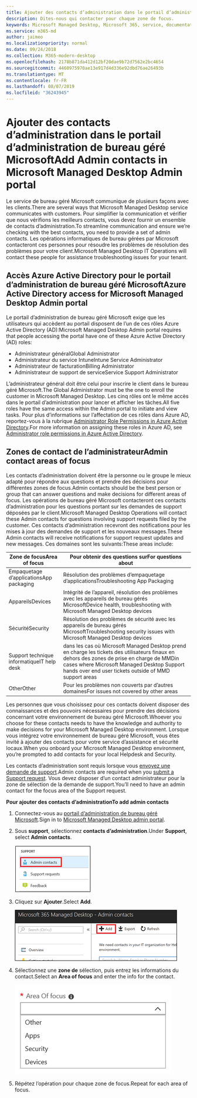 ```yaml
---
title: Ajouter des contacts d’administration dans le portail d’administration de bureau géré Microsoft
description: Dites-nous qui contacter pour chaque zone de focus.
keywords: Microsoft Managed Desktop, Microsoft 365, service, documentation
ms.service: m365-md
author: jaimeo
ms.localizationpriority: normal
ms.date: 09/24/2018
ms.collection: M365-modern-desktop
ms.openlocfilehash: 2178b871da412d12bf20dae9b72d7562e2bc4654
ms.sourcegitcommit: 4460975970ae13e917d4d336e92dbd76ae26493b
ms.translationtype: MT
ms.contentlocale: fr-FR
ms.lasthandoff: 08/07/2019
ms.locfileid: "36243945"
---
```

# <a name="add-admin-contacts-in-microsoft-managed-desktop-admin-portal"></a><span data-ttu-id="47af2-104">Ajouter des contacts d’administration dans le portail d’administration de bureau géré Microsoft</span><span class="sxs-lookup"><span data-stu-id="47af2-104">Add Admin contacts in Microsoft Managed Desktop Admin portal</span></span>

<span data-ttu-id="47af2-105">Le service de bureau géré Microsoft communique de plusieurs façons avec les clients.</span><span class="sxs-lookup"><span data-stu-id="47af2-105">There are several ways that Microsoft Managed Desktop service communicates with customers.</span></span> <span data-ttu-id="47af2-106">Pour simplifier la communication et vérifier que nous vérifions les meilleurs contacts, vous devez fournir un ensemble de contacts d’administration.</span><span class="sxs-lookup"><span data-stu-id="47af2-106">To streamline communication and ensure we’re checking with the best contacts, you need to provide a set of admin contacts.</span></span> <span data-ttu-id="47af2-107">Les opérations informatiques de bureau gérées par Microsoft contacteront ces personnes pour résoudre les problèmes de résolution des problèmes pour votre client.</span><span class="sxs-lookup"><span data-stu-id="47af2-107">Microsoft Managed Desktop IT Operations will contact these people for assistance troubleshooting issues for your tenant.</span></span> 

## <a name="azure-active-directory-access-for-microsoft-managed-desktop-admin-portal"></a><span data-ttu-id="47af2-108">Accès Azure Active Directory pour le portail d’administration de bureau géré Microsoft</span><span class="sxs-lookup"><span data-stu-id="47af2-108">Azure Active Directory access for Microsoft Managed Desktop Admin portal</span></span>

<span data-ttu-id="47af2-109">Le portail d’administration de bureau géré Microsoft exige que les utilisateurs qui accèdent au portail disposent de l’un de ces rôles Azure Active Directory (AD):</span><span class="sxs-lookup"><span data-stu-id="47af2-109">Microsoft Managed Desktop Admin portal requires that people accessing the portal have one of these Azure Active Directory (AD) roles:</span></span>
- <span data-ttu-id="47af2-110">Administrateur général</span><span class="sxs-lookup"><span data-stu-id="47af2-110">Global Administrator</span></span>
- <span data-ttu-id="47af2-111">Administrateur du service Intune</span><span class="sxs-lookup"><span data-stu-id="47af2-111">Intune Service Administrator</span></span>
- <span data-ttu-id="47af2-112">Administrateur de facturation</span><span class="sxs-lookup"><span data-stu-id="47af2-112">Billing Administrator</span></span>
- <span data-ttu-id="47af2-113">Administrateur de support de service</span><span class="sxs-lookup"><span data-stu-id="47af2-113">Service Support Administrator</span></span>

<span data-ttu-id="47af2-114">L’administrateur général doit être celui pour inscrire le client dans le bureau géré Microsoft.</span><span class="sxs-lookup"><span data-stu-id="47af2-114">The Global Administrator must be the one to enroll the customer in Microsoft Managed Desktop.</span></span> <span data-ttu-id="47af2-115">Les cinq rôles ont le même accès dans le portail d’administration pour lancer et afficher les tâches.</span><span class="sxs-lookup"><span data-stu-id="47af2-115">All five roles have the same access within the Admin portal to initiate and view tasks.</span></span> <span data-ttu-id="47af2-116">Pour plus d’informations sur l’affectation de ces rôles dans Azure AD, reportez-vous à la rubrique [Administrator Role Permissions in Azure Active Directory](https://docs.microsoft.com/azure/active-directory/users-groups-roles/directory-assign-admin-roles).</span><span class="sxs-lookup"><span data-stu-id="47af2-116">For more information on assigning these roles in Azure AD, see [Administrator role permissions in Azure Active Directory](https://docs.microsoft.com/azure/active-directory/users-groups-roles/directory-assign-admin-roles).</span></span> 

## <a name="admin-contact-areas-of-focus"></a><span data-ttu-id="47af2-117">Zones de contact de l’administrateur</span><span class="sxs-lookup"><span data-stu-id="47af2-117">Admin contact areas of focus</span></span>

<span data-ttu-id="47af2-118">Les contacts d’administration doivent être la personne ou le groupe le mieux adapté pour répondre aux questions et prendre des décisions pour différentes zones de focus.</span><span class="sxs-lookup"><span data-stu-id="47af2-118">Admin contacts should be the best person or group that can answer questions and make decisions for different areas of focus.</span></span> <span data-ttu-id="47af2-119">Les opérations de bureau géré Microsoft contacteront ces contacts d’administration pour les questions portant sur les demandes de support déposées par le client.</span><span class="sxs-lookup"><span data-stu-id="47af2-119">Microsoft Managed Desktop Operations will contact these Admin contacts for questions involving support requests filed by the customer.</span></span> <span data-ttu-id="47af2-120">Ces contacts d’administration recevront des notifications pour les mises à jour des demandes de support et les nouveaux messages.</span><span class="sxs-lookup"><span data-stu-id="47af2-120">These Admin contacts will receive notifications for support request updates and new messages.</span></span> <span data-ttu-id="47af2-121">Ces domaines sont les suivants:</span><span class="sxs-lookup"><span data-stu-id="47af2-121">These areas include:</span></span>

<span data-ttu-id="47af2-122">Zone de focus</span><span class="sxs-lookup"><span data-stu-id="47af2-122">Area of focus</span></span> | <span data-ttu-id="47af2-123">Pour obtenir des questions sur</span><span class="sxs-lookup"><span data-stu-id="47af2-123">For questions about</span></span>
--- | ---
<span data-ttu-id="47af2-124">Empaquetage d’applications</span><span class="sxs-lookup"><span data-stu-id="47af2-124">App packaging</span></span> | <span data-ttu-id="47af2-125">Résolution des problèmes d’empaquetage d’applications</span><span class="sxs-lookup"><span data-stu-id="47af2-125">Troubleshooting App Packaging</span></span>
<span data-ttu-id="47af2-126">Appareils</span><span class="sxs-lookup"><span data-stu-id="47af2-126">Devices</span></span> | <span data-ttu-id="47af2-127">Intégrité de l’appareil, résolution des problèmes avec les appareils de bureau gérés Microsoft</span><span class="sxs-lookup"><span data-stu-id="47af2-127">Device health, troubleshooting with Microsoft Managed Desktop devices</span></span>
<span data-ttu-id="47af2-128">Sécurité</span><span class="sxs-lookup"><span data-stu-id="47af2-128">Security</span></span> | <span data-ttu-id="47af2-129">Résolution des problèmes de sécurité avec les appareils de bureau gérés Microsoft</span><span class="sxs-lookup"><span data-stu-id="47af2-129">Troubleshooting security issues with Microsoft Managed Desktop devices</span></span>
<span data-ttu-id="47af2-130">Support technique informatique</span><span class="sxs-lookup"><span data-stu-id="47af2-130">IT help desk</span></span> | <span data-ttu-id="47af2-131">dans les cas où Microsoft Managed Desktop prend en charge les tickets des utilisateurs finaux en dehors des zones de prise en charge de MMD</span><span class="sxs-lookup"><span data-stu-id="47af2-131">in cases where Microsoft Managed Desktop Support hands over end user tickets outside of MMD support areas</span></span> 
<span data-ttu-id="47af2-132">Other</span><span class="sxs-lookup"><span data-stu-id="47af2-132">Other</span></span> | <span data-ttu-id="47af2-133">Pour les problèmes non couverts par d’autres domaines</span><span class="sxs-lookup"><span data-stu-id="47af2-133">For issues not covered by other areas</span></span>

<span data-ttu-id="47af2-134">Les personnes que vous choisissez pour ces contacts doivent disposer des connaissances et des pouvoirs nécessaires pour prendre des décisions concernant votre environnement de bureau géré Microsoft.</span><span class="sxs-lookup"><span data-stu-id="47af2-134">Whoever you choose for these contacts needs to have the knowledge and authority to make decisions for your Microsoft Managed Desktop environment.</span></span> <span data-ttu-id="47af2-135">Lorsque vous intégrez votre environnement de bureau géré Microsoft, vous êtes invité à ajouter des contacts pour votre service d’assistance et sécurité locaux.</span><span class="sxs-lookup"><span data-stu-id="47af2-135">When you onboard your Microsoft Managed Desktop environment, you’re prompted to add contacts for your local Helpdesk and Security.</span></span> 

<span data-ttu-id="47af2-136">Les contacts d’administration sont requis lorsque vous [envoyez une demande de support](../working-with-managed-desktop/support.md).</span><span class="sxs-lookup"><span data-stu-id="47af2-136">Admin contacts are required when you [submit a Support request](../working-with-managed-desktop/support.md).</span></span> <span data-ttu-id="47af2-137">Vous devez disposer d’un contact administrateur pour la zone de sélection de la demande de support.</span><span class="sxs-lookup"><span data-stu-id="47af2-137">You’ll need to have an admin contact for the focus area of the Support request.</span></span> 

<span data-ttu-id="47af2-138">**Pour ajouter des contacts d’administration**</span><span class="sxs-lookup"><span data-stu-id="47af2-138">**To add admin contacts**</span></span>

1.  <span data-ttu-id="47af2-139">Connectez-vous au [portail d’administration de bureau géré Microsoft](http://aka.ms/mwaasportal).</span><span class="sxs-lookup"><span data-stu-id="47af2-139">Sign in to [Microsoft Managed Desktop admin portal](http://aka.ms/mwaasportal).</span></span> 

2.  <span data-ttu-id="47af2-140">Sous **support**, sélectionnez **contacts d’administration**.</span><span class="sxs-lookup"><span data-stu-id="47af2-140">Under **Support**, select **Admin contacts**.</span></span> 

    ![Menu support, contacts administrateur](images/admincontacts.png)

3. <span data-ttu-id="47af2-142">Cliquez sur **Ajouter**.</span><span class="sxs-lookup"><span data-stu-id="47af2-142">Select **Add**.</span></span>

    ![Bouton Ajouter du portail d’administration](images/adminadd.png)

4.  <span data-ttu-id="47af2-144">Sélectionnez une **zone de** sélection, puis entrez les informations du contact.</span><span class="sxs-lookup"><span data-stu-id="47af2-144">Select an **Area of focus** and enter the info for the contact.</span></span> 

    ![Liste des zones ciblées](images/areaoffocus.png)

5. <span data-ttu-id="47af2-146">Répétez l’opération pour chaque zone de focus.</span><span class="sxs-lookup"><span data-stu-id="47af2-146">Repeat for each area of focus.</span></span> 

